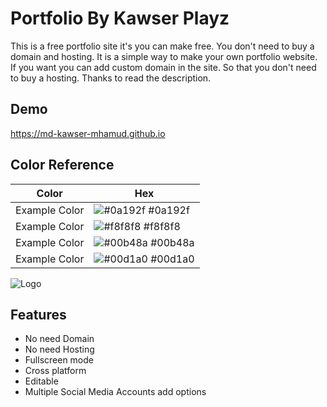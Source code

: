 # Portfolio By Kawser Playz 

This is a free portfolio site it's you can make free. You don't need to buy a domain and hosting. It is a simple way to make your own portfolio website. If you want you can add custom domain in the site. So that you don't need to buy a hosting. Thanks to read the description.


## Demo

https://md-kawser-mhamud.github.io
## Color Reference

| Color             | Hex                                                                |
| ----------------- | ------------------------------------------------------------------ |
| Example Color | ![#0a192f](https://via.placeholder.com/10/0a192f?text=+) #0a192f |
| Example Color | ![#f8f8f8](https://via.placeholder.com/10/f8f8f8?text=+) #f8f8f8 |
| Example Color | ![#00b48a](https://via.placeholder.com/10/00b48a?text=+) #00b48a |
| Example Color | ![#00d1a0](https://via.placeholder.com/10/00b48a?text=+) #00d1a0 |


![Logo](https://te.legra.ph/file/c571e6fdb14b99d1e184a.jpg)


## Features

- No need Domain 
- No need Hosting
- Fullscreen mode
- Cross platform
- Editable
- Multiple Social Media Accounts add options

